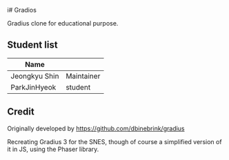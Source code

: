 i# Gradios

Gradius clone for educational purpose.

## Student list

| Name         |            |
|--------------|------------|
| Jeongkyu Shin| Maintainer |
| ParkJinHyeok | student    |
## Credit

Originally developed by https://github.com/dbinebrink/gradius

Recreating Gradius 3 for the SNES, though of course a simplified version of it in JS, using the Phaser library.

